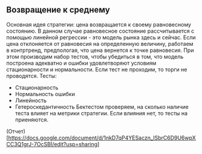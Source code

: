 ## Возвращение к среднему
Основная идея стратегии: цена возвращается к своему равновесному состоянию. В данном случае равновесное состояние рассчитывается с помощью линейной регрессии - это модель рынка здесь и сейчас. Если цена отклоняется от равновесия на определенную величину, работаем в контртренд, предпологая, что цена вернется к точке равновесия. При этом производим набор тестов, чтобы убедиться в том, что модель построена адекватно и ошибки удовлетворяют условиям стационарности и нормальности. Если тест не проходим, то торги не проводятся. 
Тесты: 
- Стационарность
- Нормальность ошибки
- Линейность
- Гетероскедантичность
Бектестом проверяем, на сколько наличие теста влияет на метрики стратегии. Если влияния нет, то тесты на приеняются.

(Отчет)[https://docs.google.com/document/d/1nkD7qP4YESaczn_ISbrC6D9U6wpXCC3Q1grJ-7OcSBI/edit?usp=sharing]
